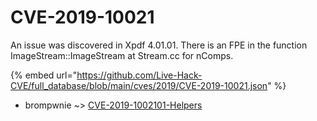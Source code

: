 # CVE-2019-10021

An issue was discovered in Xpdf 4.01.01. There is an FPE in the function ImageStream::ImageStream at Stream.cc for nComps.

{% embed url="https://github.com/Live-Hack-CVE/full_database/blob/main/cves/2019/CVE-2019-10021.json" %}


* brompwnie ~> [CVE-2019-1002101-Helpers](https://www.alice-snow.ru/2019/database/cve-2019-10021/cve-2019-1002101-helpers-brompwnie)